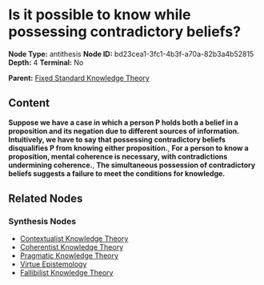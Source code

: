# Is it possible to know while possessing contradictory beliefs?

**Node Type:** antithesis
**Node ID:** bd23cea1-3fc1-4b3f-a70a-82b3a4b52815
**Depth:** 4
**Terminal:** No

**Parent:** [Fixed Standard Knowledge Theory](fixed-standard-knowledge-theory-synthesis-b5f2947a-eee2-433a-bc8b-80e1ce1b8ac5.md)

## Content

**Suppose we have a case in which a person P holds both a belief in a proposition and its negation due to different sources of information. Intuitively, we have to say that possessing contradictory beliefs disqualifies P from knowing either proposition.**, **For a person to know a proposition, mental coherence is necessary, with contradictions undermining coherence.**, **The simultaneous possession of contradictory beliefs suggests a failure to meet the conditions for knowledge.**

## Related Nodes

### Synthesis Nodes

- [Contextualist Knowledge Theory](contextualist-knowledge-theory-synthesis-338f9569-2b12-4ed2-9ea8-da807b4ac034.md)
- [Coherentist Knowledge Theory](coherentist-knowledge-theory-synthesis-198d91a5-c1ed-4a3d-a961-8bcb3ddd9d79.md)
- [Pragmatic Knowledge Theory](pragmatic-knowledge-theory-synthesis-029f5eb7-c455-4b57-942b-61fb181c6d8c.md)
- [Virtue Epistemology](virtue-epistemology-synthesis-22815a8b-d618-4c45-a001-978554ac8b0b.md)
- [Fallibilist Knowledge Theory](fallibilist-knowledge-theory-synthesis-bb6d643b-b4ba-4bdd-8afd-e8074f9b0858.md)
